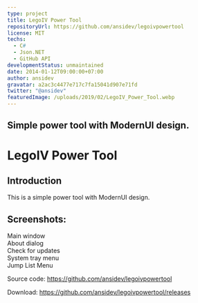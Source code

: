 ```yaml
---
type: project
title: LegoIV Power Tool
repositoryUrl: https://github.com/ansidev/legoivpowertool
license: MIT
techs:
  - C#
  - Json.NET
  - GitHub API
developmentStatus: unmaintained
date: 2014-01-12T09:00:00+07:00
author: ansidev
gravatar: a2ac3c4477e717c7fa15041d907e71fd
twitter: "@ansidev"
featuredImage: /uploads/2019/02/LegoIV_Power_Tool.webp
---
```


Simple power tool with ModernUI design.
---

# LegoIV Power Tool

## Introduction

This is a simple power tool with ModernUI design.

## Screenshots:

<img class="medium-zoom" src="/uploads/2019/02/main-window.webp" alt="" />
<figcaption>Main window</figcaption>
<img class="medium-zoom" src="/uploads/2019/02/about-dialog.webp" alt="" />
<figcaption>About dialog</figcaption>
<img class="medium-zoom" src="/uploads/2019/02/check-for-update.webp" alt="" />
<figcaption>Check for updates</figcaption>
<img class="medium-zoom" src="/uploads/2019/02/system-tray-menu.webp" alt="" />
<figcaption>System tray menu</figcaption>
<img class="medium-zoom" src="/uploads/2019/02/jump-list-menu.webp" alt="" />
<figcaption>Jump List Menu</figcaption>

Source code: <https://github.com/ansidev/legoivpowertool>

Download: <https://github.com/ansidev/legoivpowertool/releases>
